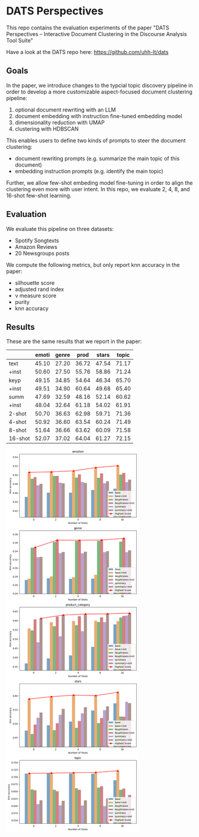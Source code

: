 # DATS Perspectives
This repo contains the evaluation experiments of the paper "DATS Perspectives – Interactive Document Clustering in the Discourse Analysis Tool Suite"

Have a look at the DATS repo here: https://github.com/uhh-lt/dats

## Goals

In the paper, we introduce changes to the typcial topic discovery pipeline in order to develop a more customizable aspect-focused document clustering pipeline:
1. optional document rewriting with an LLM
2. document embedding with instruction fine-tuned embedding model
3. dimensionality reduction with UMAP
4. clustering with HDBSCAN

This enables users to define two kinds of prompts to steer the document clustering:
- document rewriting prompts (e.g. summarize the main topic of this document)
- embedding instruction prompts (e.g. identify the main topic)

Further, we allow few-shot embeding model fine-tuning in order to align the clustering even more with user intent.
In this repo, we evaluate 2, 4, 8, and 16-shot few-shot learning.

## Evaluation

We evaluate this pipeline on three datasets:
- Spotify Songtexts
- Amazon Reviews
- 20 Newsgroups posts

We compute the following metrics, but only report knn accuracy in the paper:
- silhouette score
- adjusted rand index
- v measure score
- purity
- knn accuracy

## Results

These are the same results that we report in the paper: 

|         	| emoti 	| genre 	| prod  	| stars 	| topic 	|
|---------	|-------	|-------	|-------	|-------	|-------	|
| text    	| 45.10 	| 27.20 	| 36.72 	| 47.54 	| 71.17 	|
| +inst   	| 50.60 	| 27.50 	| 55.76 	| 58.86 	| 71.24 	|
| keyp    	| 49.15 	| 34.85 	| 54.64 	| 46.34 	| 65.70 	|
| +inst   	| 49.51 	| 34.90 	| 60.64 	| 49.68 	| 65.40 	|
| summ    	| 47.69 	| 32.59 	| 48.16 	| 52.14 	| 60.62 	|
| +inst   	| 48.04 	| 32.64 	| 61.18 	| 54.02 	| 61.91 	|
| 2-shot  	| 50.70 	| 36.63 	| 62.98 	| 59.71 	| 71.36 	|
| 4-shot  	| 50.92 	| 36.60 	| 63.54 	| 60.24 	| 71.49 	|
| 8-shot  	| 51.64 	| 36.66 	| 63.62 	| 60.09 	| 71.58 	|
| 16-shot 	| 52.07 	| 37.02 	| 64.04 	| 61.27 	| 72.15 	|


![Evaluation results](https://github.com/uhh-lt/perspectives/blob/main/visualizations/output.png "Evaluation results")